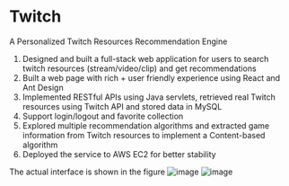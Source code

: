 # Twitch
A Personalized Twitch Resources Recommendation Engine

1. Designed and built a full-stack web application for users to search twitch resources (stream/video/clip) and get recommendations
2. Built a web page with rich + user friendly experience using React and Ant Design
3. Implemented RESTful APIs using Java servlets, retrieved real Twitch resources using Twitch API and stored data in MySQL
4. Support login/logout and favorite collection
5. Explored multiple recommendation algorithms and extracted game information from Twitch resources to implement a Content-based algorithm
6. Deployed the service to AWS EC2 for better stability


The actual interface is shown in the figure
![image](https://user-images.githubusercontent.com/41571096/160306305-fcdab753-4371-466f-b246-e8e04e27e2bc.png)
![image](https://user-images.githubusercontent.com/41571096/160306348-fdae5ed6-4e9e-48c0-b74b-31bc6b8a79ad.png)
